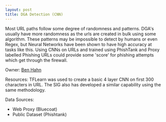 ```yaml
---
layout: post
title: DGA Detection (CNN)
---
```


Most URL paths follow some degree of randomness and patterns. DGA's usually have more randomness as the urls are created in bulk using some algorithm. These patterns may be impossible to detect by humans or even Regex, but Neural Networks have been shown to have high accuracy at tasks like this. Using CNNs on URLs and trained using PhishTank and Proxy labelled Phishing URLs could provide some 'score' for phishing attempts which get through the firewall.

Owner: [Ben Hahn](https://github.boozallencsn.com/hahn-benjamin)

Resources: TFLearn was used to create a basic 4 layer CNN on first 300 characters in URL. The SIG also has developed a similar capability using the same methodology.

Data Sources: 
* Web Proxy (Bluecoat)
* Public Dataset (Phishtank)
